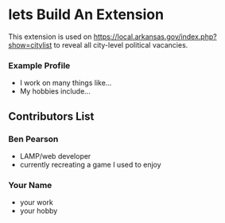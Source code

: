 # lets Build An Extension

This extension is used on https://local.arkansas.gov/index.php?show=citylist to reveal all city-level political vacancies.

### Example Profile

- I work on many things like...
- My hobbies include...

## Contributors List

### Ben Pearson

- LAMP/web developer
- currently recreating a game I used to enjoy

### Your Name

- your work
- your hobby
